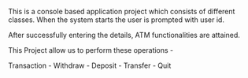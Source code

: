 This is a console based application project which consists of different classes.
When the system starts the user is prompted with user id.

After successfully entering the details, ATM functionalities are attained.

This Project allow us to perform these operations - 

 Transaction -
 Withdraw -
 Deposit -
 Transfer -
 Quit
